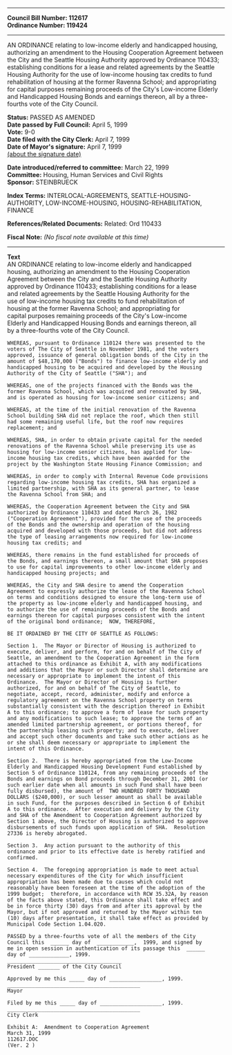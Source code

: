* * * * *  
  
**Council Bill Number: [](#h0)[](#h2)112617**   
**Ordinance Number: 119424**  
  
* * * * *  
  
AN ORDINANCE relating to low-income elderly and handicapped housing, authorizing an amendment to the Housing Cooperation Agreement between the City and the Seattle Housing Authority approved by Ordinance 110433; establishing conditions for a lease and related agreements by the Seattle Housing Authority for the use of low-income housing tax credits to fund rehabilitation of housing at the former Ravenna School; and appropriating for capital purposes remaining proceeds of the City's Low-income Elderly and Handicapped Housing Bonds and earnings thereon, all by a three-fourths vote of the City Council.  
  
**Status:** PASSED AS AMENDED   
**Date passed by Full Council:** April 5, 1999   
**Vote:** 9-0   
**Date filed with the City Clerk:** April 7, 1999   
**Date of Mayor's signature:** April 7, 1999   
[(about the signature date)](/~public/approvaldate.htm)   
  
  
**Date introduced/referred to committee:** March 22, 1999   
**Committee:** Housing, Human Services and Civil Rights   
**Sponsor:** STEINBRUECK   
  
**Index Terms:** INTERLOCAL-AGREEMENTS, SEATTLE-HOUSING-AUTHORITY, LOW-INCOME-HOUSING, HOUSING-REHABILITATION, FINANCE  
  
**References/Related Documents:** Related: Ord 110433  
  
**Fiscal Note:** *(No fiscal note available at this time)*  
  
* * * * *  
  
**Text**  
    AN ORDINANCE relating to low-income elderly and handicapped  
    housing, authorizing an amendment to the Housing Cooperation  
    Agreement between the City and the Seattle Housing Authority  
    approved by Ordinance 110433; establishing conditions for a lease  
    and related agreements by the Seattle Housing Authority for the  
    use of low-income housing tax credits to fund rehabilitation of  
    housing at the former Ravenna School; and appropriating for  
    capital purposes remaining proceeds of the City's Low-income  
    Elderly and Handicapped Housing Bonds and earnings thereon, all  
    by a three-fourths vote of the City Council.  
  
    WHEREAS, pursuant to Ordinance 110124 there was presented to the  
    voters of The City of Seattle in November 1981, and the voters  
    approved, issuance of general obligation bonds of the City in the  
    amount of $48,170,000 ("Bonds") to finance low-income elderly and  
    handicapped housing to be acquired and developed by the Housing  
    Authority of the City of Seattle ("SHA"); and  
  
    WHEREAS, one of the projects financed with the Bonds was the  
    former Ravenna School, which was acquired and renovated by SHA,  
    and is operated as housing for low-income senior citizens; and  
  
    WHEREAS, at the time of the initial renovation of the Ravenna  
    School building SHA did not replace the roof, which then still  
    had some remaining useful life, but the roof now requires  
    replacement; and  
  
    WHEREAS, SHA, in order to obtain private capital for the needed  
    renovations of the Ravenna School while preserving its use as  
    housing for low-income senior citizens, has applied for low-  
    income housing tax credits, which have been awarded for the  
    project by the Washington State Housing Finance Commission; and  
  
    WHEREAS, in order to comply with Internal Revenue Code provisions  
    regarding low-income housing tax credits, SHA has organized a  
    limited partnership, with SHA as its general partner, to lease  
    the Ravenna School from SHA; and  
  
    WHEREAS, the Cooperation Agreement between the City and SHA  
    authorized by Ordinance 110433 and dated March 26, 1982  
    ("Cooperation Agreement"), provided for the use of the proceeds  
    of the Bonds and the ownership and operation of the housing  
    acquired and developed with those proceeds, but did not address  
    the type of leasing arrangements now required for low-income  
    housing tax credits; and  
  
    WHEREAS, there remains in the fund established for proceeds of  
    the Bonds, and earnings thereon, a small amount that SHA proposes  
    to use for capital improvements to other low-income elderly and  
    handicapped housing projects; and  
  
    WHEREAS, the City and SHA desire to amend the Cooperation  
    Agreement to expressly authorize the lease of the Ravenna School  
    on terms and conditions designed to ensure the long-term use of  
    the property as low-income elderly and handicapped housing, and  
    to authorize the use of remaining proceeds of the Bonds and  
    earnings thereon for capital purposes consistent with the intent  
    of the original bond ordinance;  NOW, THEREFORE,  
  
    BE IT ORDAINED BY THE CITY OF SEATTLE AS FOLLOWS:  
  
    Section 1.  The Mayor or Director of Housing is authorized to  
    execute, deliver, and perform, for and on behalf of The City of  
    Seattle, an amendment to the Cooperation Agreement in the form  
    attached to this ordinance as Exhibit A, with any modifications  
    and additions that the Mayor or such Director shall determine are  
    necessary or appropriate to implement the intent of this  
    Ordinance.  The Mayor or Director of Housing is further  
    authorized, for and on behalf of The City of Seattle, to  
    negotiate, accept, record, administer, modify and enforce a  
    regulatory agreement on the Ravenna School property on terms  
    substantially consistent with the description thereof in Exhibit  
    A to this ordinance; to approve a form of lease for such property  
    and any modifications to such lease; to approve the terms of an  
    amended limited partnership agreement, or portions thereof, for  
    the partnership leasing such property; and to execute, deliver  
    and accept such other documents and take such other actions as he  
    or she shall deem necessary or appropriate to implement the  
    intent of this Ordinance.  
  
    Section 2.  There is hereby appropriated from the Low-Income  
    Elderly and Handicapped Housing Development Fund established by  
    Section 5 of Ordinance 110124, from any remaining proceeds of the  
    Bonds and earnings on Bond proceeds through December 31, 2001 (or  
    such earlier date when all amounts in such Fund shall have been  
    fully disbursed), the amount of  TWO HUNDRED FORTY THOUSAND  
    DOLLARS ($240,000), or such lesser amount as shall be available  
    in such Fund, for the purposes described in Section 6 of Exhibit  
    A to this ordinance.  After execution and delivery by the City  
    and SHA of the Amendment to Cooperation Agreement authorized by  
    Section 1 above, the Director of Housing is authorized to approve  
    disbursements of such funds upon application of SHA.  Resolution  
    27336 is hereby abrogated.  
  
    Section 3.  Any action pursuant to the authority of this  
    ordinance and prior to its effective date is hereby ratified and  
    confirmed.  
  
    Section 4.  The foregoing appropriation is made to meet actual  
    necessary expenditures of the City for which insufficient  
    appropriation has been made due to causes which could not  
    reasonably have been foreseen at the time of the adoption of the  
    1999 budget;  therefore, in accordance with RCW 35.32A, by reason  
    of the facts above stated, this Ordinance shall take effect and  
    be in force thirty (30) days from and after its approval by the  
    Mayor, but if not approved and returned by the Mayor within ten  
    (10) days after presentation, it shall take effect as provided by  
    Municipal Code Section 1.04.020.  
  
    PASSED by a three-fourths vote of all the members of the City  
    Council this  ______ day of  ____________,  1999, and signed by  
    me in open session in authentication of its passage this  ______  
    day of _____________, 1999.  
    _____________________________________  
    President _______ of the City Council  
  
    Approved by me this _____ day of _________________, 1999.  
    ___________________________________________  
    Mayor  
  
    Filed by me this _____ day of ____________________, 1999.  
    ___________________________________________  
    City Clerk  
  
    Exhibit A:  Amendment to Cooperation Agreement  
    March 31, 1999  
    112617.DOC  
    (Ver. 2 )  
